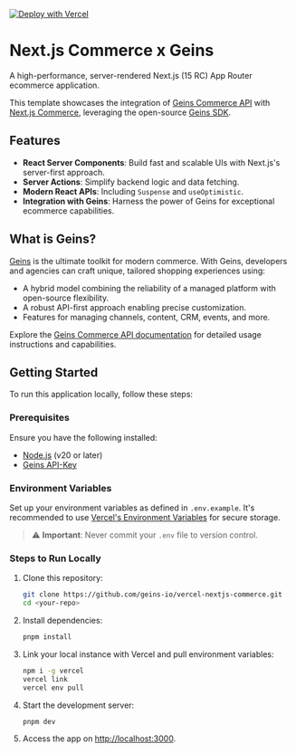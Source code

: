 [![Deploy with Vercel](https://vercel.com/button)](https://vercel.com/new/clone?repository-url=https%3A%2F%2Fgithub.com%2Fgeins-io%2Fvercel-nextjs-commerce&env=GEINS_API_KEY,GEINS_ACCOUNT_NAME,GEINS_CHANNEL,GEINS_TLD,GEINS_LOCALE,GEINS_MARKET,GEINS_IMAGE_URL,GEINS_CURRENCY_CODE,GEINS_CHECKOUT_ID&envDescription=Read%20more%20about%20environment%20varibles%20in%20the%20example%20file&envLink=https%3A%2F%2Fgithub.com%2Fgeins-io%2Fvercel-nextjs-commerce%2Fblob%2Fmain%2F.env.example&project-name=geins-nextjs-commerce-starter&repository-name=geins-nextjs-commerce-starter&demo-title=Geins%20Next.js%20Commerce%20Starter&demo-description=Commerce%20website%20created%20with%20Next.js&demo-url=http%3A%2F%2Fgeins.io&demo-image=https%3A%2F%2Favatars.githubusercontent.com%2Fu%2F123540473)

# Next.js Commerce x Geins

A high-performance, server-rendered Next.js (15 RC) App Router ecommerce application.

This template showcases the integration of [Geins Commerce API](https://docs.geins.io) with [Next.js Commerce](https://github.com/vercel/commerce), leveraging the open-source [Geins SDK](https://github.com/geins-io/geins).

## Features

- **React Server Components**: Build fast and scalable UIs with Next.js's server-first approach.
- **Server Actions**: Simplify backend logic and data fetching.
- **Modern React APIs**: Including `Suspense` and `useOptimistic`.
- **Integration with Geins**: Harness the power of Geins for exceptional ecommerce capabilities.

## What is Geins?

[Geins](https://geins.io/) is the ultimate toolkit for modern commerce. With Geins, developers and agencies can craft unique, tailored shopping experiences using:

- A hybrid model combining the reliability of a managed platform with open-source flexibility.
- A robust API-first approach enabling precise customization.
- Features for managing channels, content, CRM, events, and more.

Explore the [Geins Commerce API documentation](https://docs.geins.io) for detailed usage instructions and capabilities.

## Getting Started

To run this application locally, follow these steps:

### Prerequisites

Ensure you have the following installed:

- [Node.js](https://nodejs.org/) (v20 or later)
- [Geins API-Key](https://geins.io/)

### Environment Variables

Set up your environment variables as defined in `.env.example`. It's recommended to use [Vercel's Environment Variables](https://vercel.com/docs/concepts/projects/environment-variables) for secure storage.

> ⚠️ **Important**: Never commit your `.env` file to version control.

### Steps to Run Locally

1. Clone this repository:

   ```bash
   git clone https://github.com/geins-io/vercel-nextjs-commerce.git
   cd <your-repo>
   ```

2. Install dependencies:

   ```bash
   pnpm install
   ```

3. Link your local instance with Vercel and pull environment variables:

   ```bash
   npm i -g vercel
   vercel link
   vercel env pull
   ```

4. Start the development server:

   ```bash
   pnpm dev
   ```

5. Access the app on [http://localhost:3000](http://localhost:3000).
